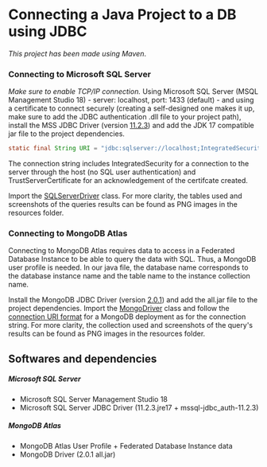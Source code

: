 # Connecting a Java Project to a DB using JDBC
_This project has been made using Maven_.

### Connecting to Microsoft SQL Server
_Make sure to enable TCP/IP connection._
Using Microsoft SQL Server (MSQL Management Studio 18) - server: localhost, port: 1433 (default) - and using a certificate to connect securely (creating a self-designed one makes it up, make sure to add the JDBC authentication .dll file to your project path), install the MSS JDBC Driver (version [11.2.3](https://learn.microsoft.com/en-us/sql/connect/jdbc/release-notes-for-the-jdbc-driver?view=sql-server-ver16)) and add the JDK 17 compatible jar file to the project dependencies.

```java
static final String URI = "jdbc:sqlserver://localhost;IntegratedSecurity=True;TrustServerCertificate=True";
```
The connection string includes IntegratedSecurity for a connection to the server through the host (no SQL user authentication) and TrustServerCertificate for an acknowledgement of the certifcate created.

Import the [SQLServerDriver](https://learn.microsoft.com/en-us/sql/connect/jdbc/reference/sqlserverdriver-class?view=sql-server-ver16) class.
For more clarity, the tables used and screenshots of the queries results can be found as PNG images in the resources folder.

### Connecting to MongoDB Atlas
Connecting to MongoDB Atlas requires data to access in a Federated Database Instance to be able to query the data with SQL. Thus, a MongoDB user profile is needed. In our java file, the database name corresponds to the database instance name and the table name to the instance collection name.

Install the MongoDB JDBC Driver (version [2.0.1](https://search.maven.org/artifact/org.mongodb/mongodb-jdbc/2.0.1/jar)) and add the all.jar file to the project dependencies.
Import the [MongoDriver](https://github.com/mongodb/mongo-jdbc-driver/blob/master/src/main/java/com/mongodb/jdbc/MongoDriver.java) class and follow the [connection URI format](https://www.mongodb.com/docs/drivers/java/sync/current/fundamentals/connection/connect/#connection-uri) for a MongoDB deployment as for the connection string.
For more clarity, the collection used and screenshots of the query's results can be found as PNG images in the resources folder.

## Softwares and dependencies
##### Microsoft SQL Server
- Microsoft SQL Server Management Studio 18
- Microsoft SQL Server JDBC Driver (11.2.3.jre17 + mssql-jdbc_auth-11.2.3)

##### MongoDB Atlas
- MongoDB Atlas User Profile + Federated Database Instance data
- MongoDB Driver (2.0.1 all.jar)